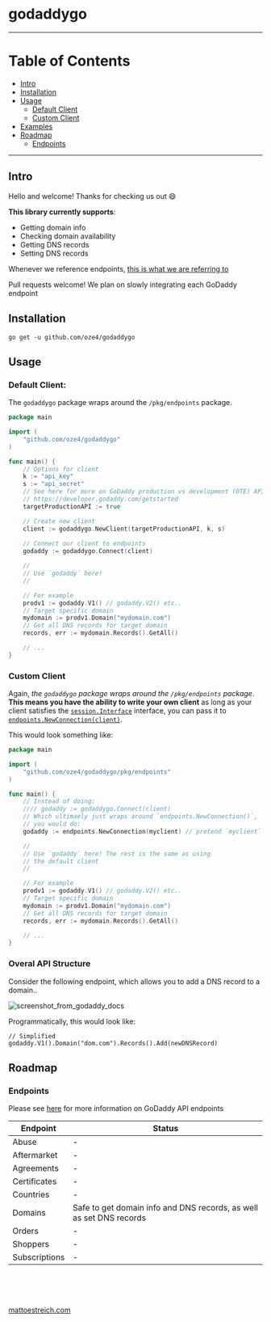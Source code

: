 # godaddygo

---

# Table of Contents

- [Intro](#intro)
- [Installation](#installation)
- [Usage](#usage)
  - [Default Client](#default-client)
  - [Custom Client](#custom-client)
- [Examples](https://github.com/oze4/godaddygo/tree/master/examples)
- [Roadmap](#roadmap)
  - [Endpoints](#endpoints)

---

## Intro

Hello and welcome! Thanks for checking us out :smile:

**This library currently supports**:

- Getting domain info
- Checking domain availability
- Getting DNS records
- Setting DNS records

Whenever we reference endpoints, [this is what we are referring to](https://developer.godaddy.com/doc)

Pull requests welcome! We plan on slowly integrating each GoDaddy endpoint

## Installation

`go get -u github.com/oze4/godaddygo`

## Usage

### Default Client:

The `godaddygo` package wraps around the `/pkg/endpoints` package.

```go
package main

import (
    "github.com/oze4/godaddygo"
)

func main() {
    // Options for client
    k := "api_key"
    s := "api_secret"
    // See here for more on GoDaddy production vs development (OTE) API's
    // https://developer.godaddy.com/getstarted
    targetProductionAPI := true 

    // Create new client
    client := godaddygo.NewClient(targetProductionAPI, k, s)
    
    // Connect our client to endpoints
    godaddy := godaddygo.Connect(client)

    //
    // Use `godaddy` here!
    //

    // For example
    prodv1 := godaddy.V1() // godaddy.V2() etc..
    // Target specific domain
    mydomain := prodv1.Domain("mydomain.com")
    // Get all DNS records for target domain
    records, err := mydomain.Records().GetAll()

    // ...
}
```

### Custom Client

Again, *the `godaddygo` package wraps around the `/pkg/endpoints` package*. **This means you have the ability to write your own client** as long as your client satisfies the [`session.Interface`](https://github.com/oze4/godaddygo/blob/master/pkg/session/interface.go#L3) interface, you can pass it to [`endpoints.NewConnection(client)`](https://github.com/oze4/godaddygo/blob/master/pkg/endpoints/connection.go#L29).

This would look something like:

```go
package main

import (
    "github.com/oze4/godaddygo/pkg/endpoints"
)

func main() {
    // Instead of doing: 
    //// godaddy := godaddygo.Connect(client)
    // Which ultimaely just wraps around `endpoints.NewConnection()`,
    // you would do:
    godaddy := endpoints.NewConnection(myclient) // pretend `myclient` satisfies `session.Interface`

    //
    // Use `godaddy` here! The rest is the same as using
    // the default client
    //

    // For example
    prodv1 := godaddy.V1() // godaddy.V2() etc..
    // Target specific domain
    mydomain := prodv1.Domain("mydomain.com")
    // Get all DNS records for target domain
    records, err := mydomain.Records().GetAll()

    // ...
}
```

### Overal API Structure

Consider the following endpoint, which allows you to add a DNS record to a domain..

![screenshot_from_godaddy_docs](https://i.imgur.com/tN2IveY.png)

Programmatically, this would look like:

```golang
// Simplified
godaddy.V1().Domain("dom.com").Records().Add(newDNSRecord)
```

## Roadmap

### Endpoints

Please see [here](https://developer.godaddy.com/doc) for more information on GoDaddy API endpoints

| Endpoint      | Status                                                              |
| ------------- | ------------------------------------------------------------------- |
| Abuse         | -                                                                   |
| Aftermarket   | -                                                                   |
| Agreements    | -                                                                   |
| Certificates  | -                                                                   |
| Countries     | -                                                                   |
| Domains       | Safe to get domain info and DNS records, as well as set DNS records |
| Orders        | -                                                                   |
| Shoppers      | -                                                                   |
| Subscriptions | -                                                                   |

<br />
<br />
<br />

[mattoestreich.com](https://mattoestreich.com)
